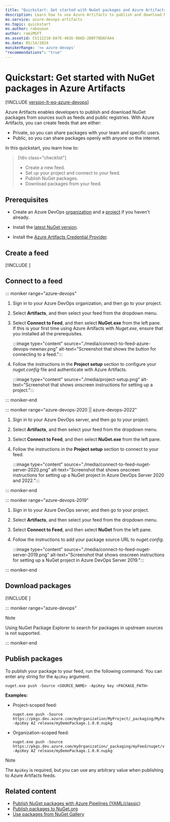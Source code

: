 ```yaml
---
title: "Quickstart: Get started with NuGet packages and Azure Artifacts"
description: Learn how to use Azure Artifacts to publish and download NuGet packages from your feed.
ms.service: azure-devops-artifacts
ms.topic: quickstart
ms.author: rabououn
author: ramiMSFT
ms.assetid: C5112218-DA7E-4016-986D-2D0F70DAFA44
ms.date: 05/14/2024
monikerRange: '<= azure-devops'
"recommendations": "true"
---
```


# Quickstart: Get started with NuGet packages in Azure Artifacts

[!INCLUDE [version-lt-eq-azure-devops](../includes/version-lt-eq-azure-devops.md)]

Azure Artifacts enables developers to publish and download NuGet packages from sources such as feeds and public registries. With Azure Artifacts, you can create feeds that are either:

* Private, so you can share packages with your team and specific users.
* Public, so you can share packages openly with anyone on the internet.

In this quickstart, you learn how to:

> [!div class="checklist"]
>
> * Create a new feed.
> * Set up your project and connect to your feed.
> * Publish NuGet packages.
> * Download packages from your feed.

## Prerequisites

* Create an Azure DevOps [organization](../organizations/accounts/create-organization.md) and a [project](../organizations/projects/create-project.md#create-a-project) if you haven't already.

* Install the [latest NuGet version](https://www.nuget.org/downloads).

* Install the [Azure Artifacts Credential Provider](https://github.com/microsoft/artifacts-credprovider#azure-artifacts-credential-provider).

## <a name = "create-feed"></a> Create a feed

[!INCLUDE [](includes/create-feed.md)]

## Connect to a feed

::: moniker range="azure-devops"

1. Sign in to your Azure DevOps organization, and then go to your project.

1. Select **Artifacts**, and then select your feed from the dropdown menu.

1. Select **Connect to Feed**, and then select **NuGet.exe** from the left pane. If this is your first time using Azure Artifacts with *Nuget.exe*, ensure that you installed all the prerequisites.

    :::image type="content" source="./media/connect-to-feed-azure-devops-newnav.png" alt-text="Screenshot that shows the button for connecting to a feed.":::

1. Follow the instructions in the **Project setup** section to configure your *nuget.config* file and authenticate with Azure Artifacts.

    :::image type="content" source="./media/project-setup.png" alt-text="Screenshot that shows onscreen instructions for setting up a project.":::

::: moniker-end

::: moniker range="azure-devops-2020 || azure-devops-2022"

1. Sign in to your Azure DevOps server, and then go to your project.

1. Select **Artifacts**, and then select your feed from the dropdown menu.

1. Select **Connect to Feed**, and then select **NuGet.exe** from the left pane.

1. Follow the instructions in the **Project setup** section to connect to your feed.

    :::image type="content" source="./media/connect-to-feed-nuget-server-2020.png" alt-text="Screenshot that shows onscreen instructions for setting up a NuGet project in Azure DevOps Server 2020 and 2022.":::

::: moniker-end

::: moniker range="azure-devops-2019"

1. Sign in to your Azure DevOps server, and then go to your project.

1. Select **Artifacts**, and then select your feed from the dropdown menu.

1. Select **Connect to Feed**, and then select **NuGet** from the left pane.

1. Follow the instructions to add your package source URL to *nuget.config*.

    :::image type="content" source="./media/connect-to-feed-nuget-server-2019.png" alt-text="Screenshot that shows onscreen instructions for setting up a NuGet project in Azure DevOps Server 2019.":::

::: moniker-end

## Download packages

[!INCLUDE [](includes/nuget/consume.md)]

::: moniker range="azure-devops"

> [!NOTE]
> Using NuGet Package Explorer to search for packages in upstream sources is not supported.

::: moniker-end

## Publish packages  

To publish your package to your feed, run the following command. You can enter any string for the `ApiKey` argument.

```Command
nuget.exe push -Source <SOURCE_NAME> -ApiKey key <PACKAGE_PATH>
```

**Examples:**

- Project-scoped feed:

    ```CLI
    nuget.exe push -Source https://pkgs.dev.azure.com/myOrganization/MyProject/_packaging/MyFeed/nuget/v3/index.json -ApiKey AZ release/myDemoPackage.1.0.0.nupkg
    ```

- Organization-scoped feed:

    ```CLI
    nuget.exe push -Source https://pkgs.dev.azure.com/myOrganization/_packaging/myFeed/nuget/v3/index.json -ApiKey AZ release/myDemoPackage.1.0.0.nupkg
    ```

> [!NOTE]
> The `ApiKey` is required, but you can use any arbitrary value when publishing to Azure Artifacts feeds.

## Related content

* [Publish NuGet packages with Azure Pipelines (YAML/classic)](../pipelines/artifacts/nuget.md)
* [Publish packages to NuGet.org](./nuget/publish-to-nuget-org.md)
* [Use packages from NuGet Gallery](./nuget/upstream-sources.md)
